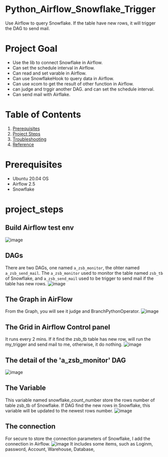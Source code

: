 # Python_Airflow_Snowflake_Trigger
Use Airflow to query Snowflake. If the table have new rows, it will trigger the DAG to send mail. 

# Project Goal
* Use the lib to connect Snowflake in Airflow. 
* Can set the schedule interval in Airflow.
* Can read and set varable in Airflow.
* Can use SnowflakeHook to query data in Airflow.
* Can use xcom to get the result of other function in Airflow.
* can judge and trggir another DAG. and can set the schedule interval. 
* Can send mail with Airflake.

# Table of Contents
1. [Prerequisites](#prerequisites)
2. [Project Steps](#project_steps)
3. [Troubleshooting](#troubleshooting)
4. [Reference](#reference)


# Prerequisites  <a name="prerequisites"></a>
- Ubuntu 20.04 OS
- Airflow 2.5
- Snowflake

# project_steps <a name="project_steps"></a>
## Build Airflow test env
![image](https://user-images.githubusercontent.com/75282285/208811379-6ba7e2de-9ece-413e-a993-1f9d40091af7.png)


## DAGs
There are two DAGs, one named `a_zsb_monitor`, the ohter named `a_zsb_send_mail`. The  `a_zsb_monitor` used to monitor the table named `zsb_tb` of Snowflake, and `a_zsb_send_mail` used to be trigger to send mail if the table has new rows.
![image](https://user-images.githubusercontent.com/75282285/208808318-43a7f891-8a73-4857-af0e-702fa4d4a6db.png)

## The Graph in AirFlow
From the Graph, you will see it judge and BranchPythonOperator. 
![image](https://user-images.githubusercontent.com/75282285/208809076-40075b18-75c8-4c7f-a869-bc9e1352a974.png)

## The Grid in Airflow Control panel
It runs every 2 mins. If it find the zsb_tb table has new row, will run the my_trigger and send mail to me, otherwise, it do nothing.
![image](https://user-images.githubusercontent.com/75282285/208809854-8052d05c-07e1-4b20-8b04-7c6f2d9aa35e.png)


## The detail of the 'a_zsb_monitor' DAG
![image](https://user-images.githubusercontent.com/75282285/208809500-49646905-acd3-497f-846f-00c872a0c44b.png)


## The Variable
This variable named snowflake_count_number store the rows number of table zsb_tb of Snowflake. If DAG find the new rows in Snowflake, this variable will be updated to the newest rows number.
![image](https://user-images.githubusercontent.com/75282285/208809988-df17a77b-4544-42d5-acf8-12b1c91bac41.png)

## The connection
For secure to store the connection parameters of Snowflake, I add the connection in Airflow. 
![image](https://user-images.githubusercontent.com/75282285/208810345-a903aae9-09a4-41ed-94e5-80104b5ea141.png)
It includes some items, such as Loginm, password, Account, Warehouse, Database, 


